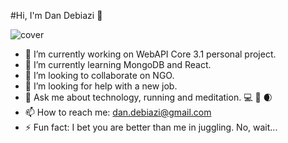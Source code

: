 #Hi, I'm Dan Debiazi :wave:

![cover](https://i.ibb.co/y0ZnWVW/template.jpg)

- 🔭 I’m currently working on WebAPI Core 3.1 personal project. 
- 🌱 I’m currently learning MongoDB and React. 
- 👯 I’m looking to collaborate on NGO. 
- 🤔 I’m looking for help with a new job. 
- 💬 Ask me about technology, running and meditation. :computer: :running: :waxing_crescent_moon:
- 📫 How to reach me: dan.debiazi@gmail.com
- ⚡ Fun fact: I bet you are better than me in juggling. No, wait...
